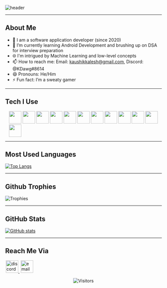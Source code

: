 ![header](https://capsule-render.vercel.app/api?type=waving&color=gradient&height=400&section=header&text=👋Hey%20there!%20I%20am%20Shiv🐒👦&fontSize=57&reversal=true&desc=An%2019%20y/o%20who%20simply%20loves%20coding!&animation=fadeIn&descSize=26&descAlignY=62&section=header)

---

## About Me
- 🌟 I am a software application developer (since 2020)
- 🌱 I’m currently learning Android Development and brushing up on DSA for interview preparation
- 🌐 I'm intrigued by Machine Learning and low-level concepts
- 📫 How to reach me: Email: kaushikkalesh@gmail.com, Discord: @KDawg#8614
- 😄 Pronouns: He/Him
- ⚡ Fun fact: I’m a sweaty gamer

---

## Tech I Use
<p style="margin-left: 12px;">
    <img width="40px" height="40px" src="https://img.icons8.com/color/48/000000/c-plus-plus-logo.png">
    <img width="40px" height="40px" src="https://img.icons8.com/color/48/000000/python--v2.png">
    <img width="40px" height="40px" src="https://upload.wikimedia.org/wikipedia/commons/6/6a/JavaScript-logo.png">
    <img width="40px" height="40px" src="https://img.icons8.com/?size=100&id=1BC75jFEBED6&format=png&color=000000">
    <img width="40px" height="40px" src="https://img.icons8.com/?size=100&id=EgOU93v1DHjU&format=png&color=000000">
    <img width="40px" height="40px" src="https://img.icons8.com/ios/50/000000/unreal-engine--v1.png">
    <img width="40px" height="40px" src="https://img.icons8.com/ultraviolet/50/000000/react--v2.png"/>
    <img width="40px" height="40px" src="https://cdn.iconscout.com/icon/free/png-512/node-js-1174925.png">
    <img width="40px" height="40px" src="https://img.icons8.com/color/48/000000/postgreesql.png">
    <img width="40px" height="40px" src="https://img.icons8.com/color/452/mongodb.png">
    <img width="40px" height="40px" src="https://img.icons8.com/?size=100&id=uIXgLv5iSlLJ&format=png&color=000000">
    <img width="40px" height="40px" src="https://git-scm.com/images/logos/downloads/Git-Icon-1788C.png">
</p>

---

## Most Used Languages
[![Top Langs](https://github-readme-stats.vercel.app/api/top-langs/?username=Shivxr&layout=compact&theme=tokyonight)](https://github.com/anuraghazra/github-readme-stats)

---

## Github Trophies
![Trophies](https://github-profile-trophy.vercel.app/?username=Shivxr&theme=radical&row=1&margin-w=5)

---

## GitHub Stats
[![GitHub stats](https://github-readme-stats.vercel.app/api?username=Shivxr&show_icons=true&theme=tokyonight)](https://github.com/anuraghazra/github-readme-stats)

---

## Reach Me Via
<a style="margin:0px 2px;" href="https://discordapp.com/users/750577384104919061">
    <img width="40px" height="40px" src="https://www.freepnglogos.com/uploads/discord-logo-png/discord-logo-logodownload-download-logotipos-1.png" alt="discord">
</a>
<a style="margin:0px 2px;" href="mailto:kaushikkalesh@gmail.com">
    <img width="40px" height="40px" src="https://upload.wikimedia.org/wikipedia/commons/thumb/e/ec/Circle-icons-mail.svg/1200px-Circle-icons-mail.svg.png" alt="email">
</a>

<p align="center">
    <img alt="Visitors" src="https://komarev.com/ghpvc/?username=Shivxr&style=flat-square" />
</p>
